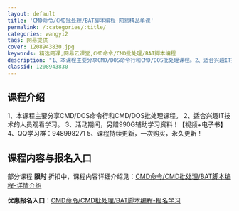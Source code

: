 ```yaml
---
layout: default
title: 'CMD命令/CMD批处理/BAT脚本编程-网易精品单课'
permalink: /:categories/:title/
categories: wangyi2
tags: 网易提供
cover: 1208943830.jpg
keywords: 精选网课,网易云课堂,CMD命令/CMD批处理/BAT脚本编程
description: "1、本课程主要分享CMD/DOS命令行和CMD/DOS批处理课程。2、适合兴趣IT技术的人员观看学习。3、活动期间，另赠990G辅助学习资料！【视频+电子书】4、QQ学习群：94899827"
classid: 1208943830
---
```


## 课程介绍

1、本课程主要分享CMD/DOS命令行和CMD/DOS批处理课程。
2、适合兴趣IT技术的人员观看学习。
3、活动期间，另赠990G辅助学习资料！【视频+电子书】
4、QQ学习群：948998271
5、课程持续更新，一次购买，永久更新！

## 课程内容与报名入口

部分课程 **限时** 折扣中，课程内容详细介绍见：[CMD命令/CMD批处理/BAT脚本编程-详情介绍](https://study.163.com/course/introduction/1208943830.htm?share=1&shareId=1025206652&utm_campaign=share&utm_medium=iphoneShare&utm_source=&utm_u=1025206652)

**优惠报名入口**：[CMD命令/CMD批处理/BAT脚本编程-报名学习](https://study.163.com/course/introduction/1208943830.htm?share=1&shareId=1025206652&utm_campaign=share&utm_medium=iphoneShare&utm_source=&utm_u=1025206652)

